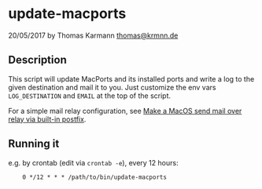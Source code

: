 # update-macports
20/05/2017 by Thomas Karmann <thomas@krmnn.de>

## Description
This script will update MacPorts and its installed ports and write a log to the given destination and mail it to you.
Just customize the env vars `LOG_DESTINATION` and `EMAIL` at the top of the script.

For a simple mail relay configuration, see [Make a MacOS send mail over relay via built-in postfix](https://gist.github.com/krmnn/d96ff20c1f43eb517ce6db222368cd17).


## Running it

e.g. by crontab (edit via `crontab -e`), every 12 hours:
```
    0 */12 * * * /path/to/bin/update-macports
```

